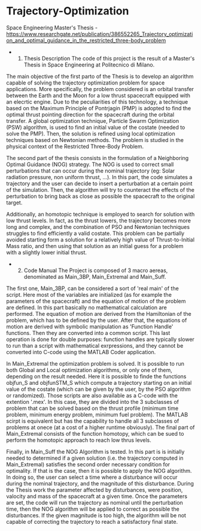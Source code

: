 # Trajectory-Optimization
Space Engineering Master's Thesis - https://www.researchgate.net/publication/386552265_Trajectory_optimization_and_optimal_guidance_in_the_restricted_three-body_problem

- 1) Thesis Description
The code of this project is the result of a Master's Thesis in Space Engineering at Politecnico di Milano. 

The main objective of the first parto of the Thesis is to develop an algorithm capable of solving the trajectory optimization problem for space applications. More specifically, the problem considered is an orbital transfer between the Earth and the Moon for a low thrust spacecraft equipped with an elecrtic engine. Due to the peculiarities of this technology, a technique based on the Maximum Principle of Pontrjagin (PMP) is adopted to find the optimal thrust pointing direction for the spacecraft during the orbital transfer. A global optimization technique, Particle Swarm Optimization (PSW) algorithm, is used to find an initial value of the costate (needed to solve the PMP). Then, the solution is refined using local optimization techniques based on Newtonian methods. The problem is studied in the physical context of the Restricted Three-Body Problem. 

The second part of the thesis consists in the formulation of a Neighboring Optimal Guidance (NOG) strategy. The NOG is used to correct small perturbations that can occur during the nominal trajectory (eg: Solar radiation pressure, non uniform thrust, ...). In this part, the code simulates a trajectory and the user can decide to insert a perturbation at a certain point of the simulation. Then, the algorithm will try to counteract the effects of the perturbation to bring back as close as possible the spacecraft to the original target. 

Additionally, an homotopic technique is employed to search for solution with low thrust levels. In fact, as the thrust lowers, the trajectory becomes more long and complex, and the combination of PSO and Newtonian techniques struggles to find efficiently a valid costate. This problem can be partially avoided starting form a solution for a relatively high value of Thrust-to-Initial Mass ratio, and then using that solution as an initial guess for a problem with a slightly lower initial thrust. 

- 2) Code Manual
The Project is composed of 3 macro aereas, denominated as Main_3BP, Main_Extremal and Main_Suff.

The first one, Main_3BP, can be considered a sort of 'real main' of the script. Here most of the variables are initialized (as for example the parameters of the spacecraft) and the equation of motion of the problem are defined. In this part basically no mathematical calculation are performed. The equation of motion are derived from the Hamiltonian of the problem, which has to be defined by the user. After that, the equations of motion are derived with symbolic manipulation as 'Function Handle' functions. Then they are converted into a common script. This last operation is done for double purposes: function handles are typically slower to run than a script with mathematical exrpressions, and they cannot be converted into C-code using the MATLAB Coder application.

In Main_Extremal the optimization problem is solved. It is possible to run both Global and Local optimization algorithms, or only one of them, depending on the result needed. Here it is possible to finde the functions objfun_S and objfunSTM_S which compute a trajectory starting on an initial value of the costate (which can be given by the user, by the PSO algorithm or randomized). Those scripts are also available as a C-code with the extention '.mex'. In this case, they are divided into the 3 subclasses of problem that can be solved based on the thrust profile (minimum time problem, minimum energy problem, minimum fuel problem). The MATLAB scirpt is equivalent but has the capability to handle all 3 subclasses of problems at onece (at a cost of a higher runtime obviously). The final part of Main_Extremal consists of the function homotopy, which can be sued to perform the homotopic approach to reach low thrus levels.

Finally, in Main_Suff the NOG Algorithm is tested. In this part is is initially needed to determined if a given solution (i.e. the trajectory computed in Main_Extremal) satisfies the second order necessary condition for optimality. If that is the case, then it is possible to apply the NOG algorithm. In doing so, the user can select a time where a disturbance will occur during the nominal trajectory, and the magnitude of this disturbance. During the Thesis work the parameter affected by disturbances, were position, valocity and mass of the spacecraft at a given time. Once the parameters are set, the code will run the trajectory as nominal until the perturbation time, then the NOG algorithm will be applied to correct as possible the disturbances. If the given magnitude is too high, the algorithm will be not capable of correcting the trajectory to reach a satisfactory final state.
